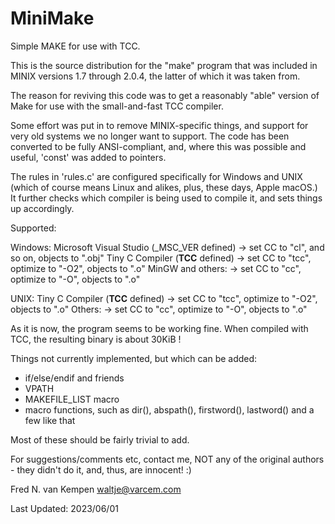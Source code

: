 # MiniMake
Simple MAKE for use with TCC.

This is the source distribution for the "make" program that
was included in MINIX versions 1.7 through 2.0.4, the latter
of which it was taken from.

The reason for reviving this code was to get a reasonably
"able" version of Make for use with the small-and-fast TCC
compiler.

Some effort was put in to remove MINIX-specific things, and
support for very old systems we no longer want to support. The
code has been converted to be fully ANSI-compliant, and, where
this was possible and useful, 'const' was added to pointers.

The rules in 'rules.c' are configured specifically for Windows
and UNIX (which of course means Linux and alikes, plus, these
days, Apple macOS.)  It further checks which compiler is being
used to compile it, and sets things up accordingly.

Supported:

 Windows:
   Microsoft Visual Studio (_MSC_VER defined)
    -> set CC to "cl", and so on, objects to ".obj"
   Tiny C Compiler (__TCC__ defined)
    -> set CC to "tcc", optimize to "-O2", objects to ".o"
   MinGW and others:
    -> set CC to "cc", optimize to "-O", objects to ".o"

 UNIX:
   Tiny C Compiler (__TCC__ defined)
    -> set CC to "tcc", optimize to "-O2", objects to ".o"
   Others:
    -> set CC to "cc", optimize to "-O", objects to ".o"

As it is now, the program seems to be working fine. When compiled
with TCC, the resulting binary is about 30KiB !

Things not currently implemented, but which can be added:

- if/else/endif and friends
- VPATH
- MAKEFILE_LIST macro
- macro functions, such as dir(), abspath(), firstword(), lastword()
  and a few like that

Most of these should be fairly trivial to add.

For suggestions/comments etc, contact me, NOT any of the original
authors - they didn't do it, and, thus, are innocent! :)


Fred N. van Kempen
waltje@varcem.com

Last Updated: 2023/06/01
